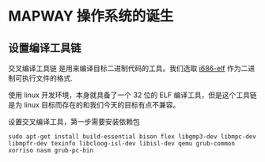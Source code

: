 # MAPWAY 操作系统的诞生

## 设置编译工具链

交叉编译工具链 是用来编译目标二进制代码的工具。我们选取 [i686-elf](https://wiki.osdev.org/ELF) 作为二进制可执行文件的格式.

使用 linux 开发环境，本身就具备了一个 32 位的 ELF 编译工具，但是这个工具链是为 linux 目标而存在的和我们今天的目标有点不兼容。

设置交叉编译工具，第一步需要安装依赖包

```shell
sudo apt-get install build-essential bison flex libgmp3-dev libmpc-dev libmpfr-dev texinfo libcloog-isl-dev libisl-dev qemu grub-common xorriso nasm grub-pc-bin

```

